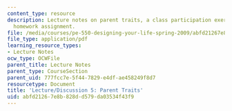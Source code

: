 ```yaml
---
content_type: resource
description: Lecture notes on parent traits, a class participation exercise, and a
  homework assignment.
file: /media/courses/pe-550-designing-your-life-spring-2009/abfd21267e8b828dd579da03534f43f9_MITPE_550iap09_s09_lec05.pdf
file_type: application/pdf
learning_resource_types:
- Lecture Notes
ocw_type: OCWFile
parent_title: Lecture Notes
parent_type: CourseSection
parent_uid: 777fcc7e-5f44-7829-e4df-ae458249f8d7
resourcetype: Document
title: 'Lecture/Discussion 5: Parent Traits'
uid: abfd2126-7e8b-828d-d579-da03534f43f9
---
```

